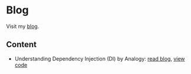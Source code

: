 # Blog

Visit my [blog](https://blog.zaerald.com).

## Content
* Understanding Dependency Injection (DI) by Analogy: [read blog](), [view code](./understanding-dependency-injection-by-analogy)


